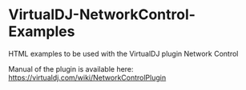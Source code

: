 # VirtualDJ-NetworkControl-Examples
HTML examples to be used with the VirtualDJ plugin Network Control

Manual of the plugin is available here:
https://virtualdj.com/wiki/NetworkControlPlugin
